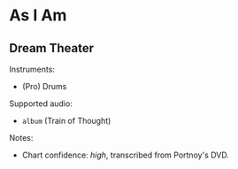 # As I Am

## Dream Theater

Instruments:

  * (Pro) Drums

Supported audio:

  * `album` (Train of Thought)

Notes:

  * Chart confidence: *high*, transcribed from Portnoy's DVD.

